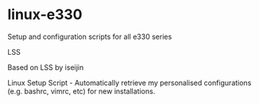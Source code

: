 # linux-e330
Setup and configuration scripts for all e330 series

LSS

Based on LSS by iseijin

Linux Setup Script - Automatically retrieve my personalised configurations (e.g. bashrc, vimrc, etc) for new installations.


